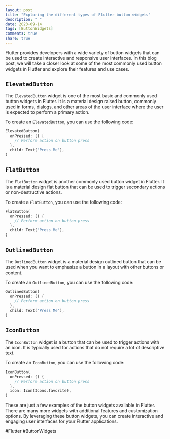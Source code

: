 ```yaml
---
layout: post
title: "Exploring the different types of Flutter button widgets"
description: " "
date: 2023-09-14
tags: [ButtonWidgets]
comments: true
share: true
---
```


Flutter provides developers with a wide variety of button widgets that can be used to create interactive and responsive user interfaces. In this blog post, we will take a closer look at some of the most commonly used button widgets in Flutter and explore their features and use cases.

## `ElevatedButton`

The `ElevatedButton` widget is one of the most basic and commonly used button widgets in Flutter. It is a material design raised button, commonly used in forms, dialogs, and other areas of the user interface where the user is expected to perform a primary action.

To create an `ElevatedButton`, you can use the following code:

```dart
ElevatedButton(
  onPressed: () {
    // Perform action on button press
  },
  child: Text('Press Me'),
)
```

## `FlatButton`

The `FlatButton` widget is another commonly used button widget in Flutter. It is a material design flat button that can be used to trigger secondary actions or non-destructive actions.

To create a `FlatButton`, you can use the following code:

```dart
FlatButton(
  onPressed: () {
    // Perform action on button press
  },
  child: Text('Press Me'),
)
```

## `OutlinedButton`

The `OutlinedButton` widget is a material design outlined button that can be used when you want to emphasize a button in a layout with other buttons or content.

To create an `OutlinedButton`, you can use the following code:

```dart
OutlinedButton(
  onPressed: () {
    // Perform action on button press
  },
  child: Text('Press Me'),
)
```

## `IconButton`

The `IconButton` widget is a button that can be used to trigger actions with an icon. It is typically used for actions that do not require a lot of descriptive text.

To create an `IconButton`, you can use the following code:

```dart
IconButton(
  onPressed: () {
    // Perform action on button press
  },
  icon: Icon(Icons.favorite),
)
```

These are just a few examples of the button widgets available in Flutter. There are many more widgets with additional features and customization options. By leveraging these button widgets, you can create interactive and engaging user interfaces for your Flutter applications.

#Flutter #ButtonWidgets